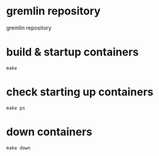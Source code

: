# gremlin repository
gremlin repository

# build & startup containers

```
make
```

# check starting up containers

```
make ps
```

# down containers

```
make down
```

